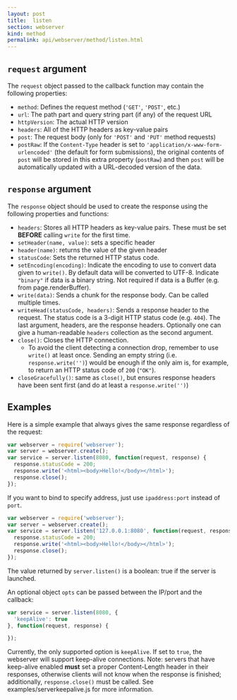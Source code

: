```yaml
---
layout: post
title:  listen
section: webserver
kind: method
permalink: api/webserver/method/listen.html
---
```


## `request` argument

The `request` object passed to the callback function may contain the following properties:

* `method`: Defines the request method (`'GET'`, `'POST'`, etc.)
* `url`: The path part and query string part (if any) of the request URL
* `httpVersion`: The actual HTTP version
* `headers`: All of the HTTP headers as key-value pairs
* `post`: The request body (only for `'POST'` and `'PUT'` method requests)
* `postRaw`: If the `Content-Type` header is set to `'application/x-www-form-urlencoded'` (the default for form submissions), the original contents of `post` will be stored in this extra property (`postRaw`) and then `post` will be automatically updated with a URL-decoded version of the data.

## `response` argument

The `response` object should be used to create the response using the following properties and functions:

* `headers`: Stores all HTTP headers as key-value pairs. These must be set **BEFORE** calling `write` for the first time.
* `setHeader(name, value)`: sets a specific header
* `header(name)`: returns the value of the given header
* `statusCode`: Sets the returned HTTP status code.
* `setEncoding(encoding)`: Indicate the encoding to use to convert data given to `write()`. By default data will be converted to UTF-8. Indicate `"binary"` if data is a binary string. Not required if data is a Buffer (e.g. from page.renderBuffer).
* `write(data)`: Sends a chunk for the response body. Can be called multiple times.
* `writeHead(statusCode, headers)`: Sends a response header to the request. The status code is a 3-digit HTTP status code (e.g. `404`). The last argument, headers, are the response headers. Optionally one can give a human-readable `headers` collection as the second argument.
* `close()`: Closes the HTTP connection.
  * To avoid the client detecting a connection drop, remember to use `write()` at least once. Sending an empty string (i.e. `response.write('')`) would be enough if the only aim is, for example, to return an HTTP status code of `200` (`"OK"`).
* `closeGracefully()`: same as `close()`, but ensures response headers have been sent first (and do at least a `response.write('')`)

## Examples

Here is a simple example that always gives the same response regardless of the request:

```javascript
var webserver = require('webserver');
var server = webserver.create();
var service = server.listen(8080, function(request, response) {
  response.statusCode = 200;
  response.write('<html><body>Hello!</body></html>');
  response.close();
});
```

If you want to bind to specify address, just use `ipaddress:port` instead of `port`.

```javascript
var webserver = require('webserver');
var server = webserver.create();
var service = server.listen('127.0.0.1:8080', function(request, response) {
  response.statusCode = 200;
  response.write('<html><body>Hello!</body></html>');
  response.close();
});
```

The value returned by `server.listen()` is a boolean: true if the server is launched.

An optional object `opts` can be passed between the IP/port and the callback:

```javascript
var service = server.listen(8080, {
  'keepAlive': true
}, function(request, response) {

});
```

Currently, the only supported option is `keepAlive`. If set to `true`, the webserver will support keep-alive connections. Note: servers that have keep-alive enabled **must** set a proper Content-Length header in their responses, otherwise clients will not know when the response is finished; additionally, `response.close()` must be called. See examples/serverkeepalive.js for more information.








